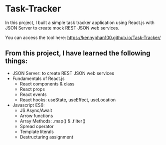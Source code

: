 # Task-Tracker

In this project, I built a simple task tracker application using React.js with JSON Server to create mock REST JSON web services.

You can access the tool here: https://kennyphan100.github.io/Task-Tracker/

## From this project, I have learned the following things:
* JSON Server: to create REST JSON web services
* Fundamentals of React.js
  * React components & class
  * React props
  * React events
  * React hooks: useState, useEffect, useLocation
* Javascript ES6:
	* JS Async/Await
	* Arrow functions
	* Array Methods: .map() & .filter()
	* Spread operator
	* Template literals
	* Destructuring assignment
